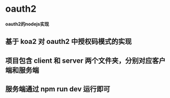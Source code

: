 # oauth2
#### oauth2的nodejs实现

## 基于 koa2 对 oauth2 中授权码模式的实现

## 项目包含 client 和 server 两个文件夹，分别对应客户端和服务端

## 服务端通过 npm run dev 运行即可
